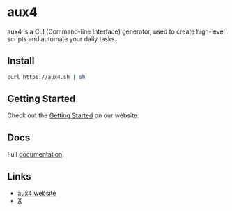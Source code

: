 # aux4

aux4 is a CLI (Command-line Interface) generator, used to create high-level scripts and automate your daily tasks.

## Install

```bash
curl https://aux4.sh | sh
```

## Getting Started

Check out the [Getting Started](https://aux4.io/getting-started) on our website.

## Docs

Full [documentation](https://aux4.io/docs).

## Links

* [aux4 website](https://aux4.io)
* [X](https://x.com/aux4io)


